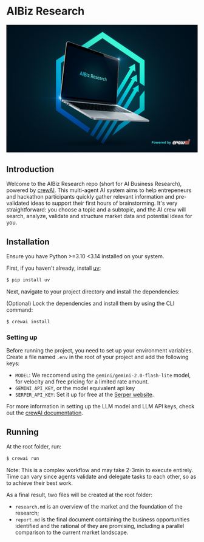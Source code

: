 # AIBiz Research

<div style="text-align: center;">
    <img src="aibiz.png" width="600" alt="Project's Logo">
</div>

## Introduction

Welcome to the AIBiz Research repo (short for AI Business Research), powered by [crewAI](https://crewai.com). This multi-agent AI system aims to help entrepeneurs and hackathon participants quickly gather relevant information and pre-validated ideas to support their first hours of brainstorming. It's very straightforward: you choose a topic and a subtopic, and the AI crew will search, analyze, validate and structure market data and potential ideas for you. 

## Installation

Ensure you have Python >=3.10 <3.14 installed on your system.

First, if you haven't already, install [uv](https://docs.astral.sh/uv/):

```bash
$ pip install uv
```

Next, navigate to your project directory and install the dependencies:

(Optional) Lock the dependencies and install them by using the CLI command:
```bash
$ crewai install
```
### Setting up 

Before running the project, you need to set up your environment variables. Create a file named `.env` in the root of your project and add the following keys:
- `MODEL`: We reccomend using the `gemini/gemini-2.0-flash-lite` model, for velocity and free pricing for a limited rate amount. 
- `GEMINI_API_KEY`, or the model equivalent api key
- `SERPER_API_KEY`: Set it up for free at the [Serper website](https://serper.dev/).

For more information in setting up the LLM model and LLM API keys, check out the [crewAI documentation](https://docs.crewai.com/en/concepts/llms).

## Running 

At the root folder, run:

```bash
$ crewai run
```

Note: This is a complex workflow and may take 2-3min to execute entirely. Time can vary since agents validate and delegate tasks to each other, so as to achieve their best work.

As a final result, two files will be created at the root folder:
- `research.md` is an overview of the market and the foundation of the research;
- `report.md` is the final document containing the business opportunities identified and the rational of they are promising, including a parallel comparison to the current market landscape. 